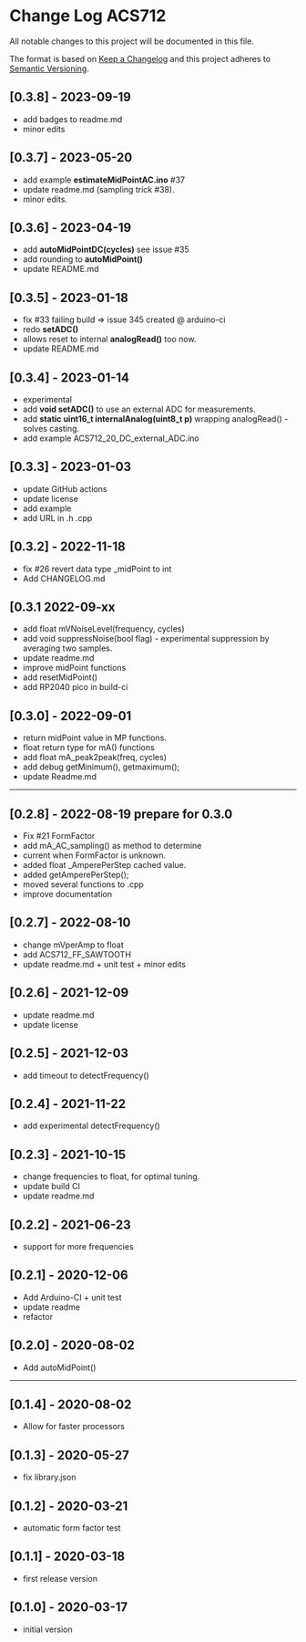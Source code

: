 # Change Log ACS712

All notable changes to this project will be documented in this file.

The format is based on [Keep a Changelog](http://keepachangelog.com/)
and this project adheres to [Semantic Versioning](http://semver.org/).


## [0.3.8] - 2023-09-19
- add badges to readme.md
- minor edits


## [0.3.7] - 2023-05-20
- add example **estimateMidPointAC.ino** #37
- update readme.md (sampling trick #38).
- minor edits.

## [0.3.6] - 2023-04-19
- add **autoMidPointDC(cycles)** see issue #35
- add rounding to **autoMidPoint()**
- update README.md

## [0.3.5] - 2023-01-18
- fix #33 failing build => issue 345 created @ arduino-ci
- redo **setADC()**
- allows reset to internal **analogRead()** too now.
- update README.md

## [0.3.4] - 2023-01-14
- experimental
- add **void setADC()** to use an external ADC for measurements.
- add **static uint16_t internalAnalog(uint8_t p)** wrapping analogRead() - solves casting.
- add example ACS712_20_DC_external_ADC.ino

## [0.3.3] - 2023-01-03
- update GitHub actions
- update license
- add example
- add URL in .h .cpp

## [0.3.2] - 2022-11-18
- fix #26 revert data type \_midPoint to int
- Add CHANGELOG.md

## [0.3.1  2022-09-xx  
- add float mVNoiseLevel(frequency, cycles)
- add void suppressNoise(bool flag) - experimental suppression by averaging two samples.
- update readme.md
- improve midPoint functions
- add resetMidPoint()
- add RP2040 pico in build-ci

## [0.3.0] - 2022-09-01
- return midPoint value in MP functions.
- float return type for mA() functions
- add float mA_peak2peak(freq, cycles)
- add debug getMinimum(), getmaximum();
- update Readme.md

----

## [0.2.8] - 2022-08-19  prepare for 0.3.0
- Fix #21 FormFactor
- add mA_AC_sampling() as method to determine
- current when FormFactor is unknown.
- added float _AmperePerStep cached value.
- added getAmperePerStep();
- moved several functions to .cpp
- improve documentation

## [0.2.7] - 2022-08-10
- change mVperAmp to float
- add ACS712_FF_SAWTOOTH
- update readme.md + unit test + minor edits

## [0.2.6] - 2021-12-09
- update readme.md
- update license

## [0.2.5] - 2021-12-03
- add timeout to detectFrequency()

## [0.2.4] - 2021-11-22
- add experimental detectFrequency()

## [0.2.3] - 2021-10-15
- change frequencies to float, for optimal tuning.
- update build CI
- update readme.md

## [0.2.2] - 2021-06-23
- support for more frequencies

## [0.2.1] - 2020-12-06
- Add Arduino-CI + unit test
- update readme 
- refactor

## [0.2.0] - 2020-08-02
- Add autoMidPoint()

----

## [0.1.4] - 2020-08-02
- Allow for faster processors

## [0.1.3] - 2020-05-27
- fix library.json

## [0.1.2] - 2020-03-21
- automatic form factor test

## [0.1.1] - 2020-03-18
- first release version

## [0.1.0] - 2020-03-17
- initial version



